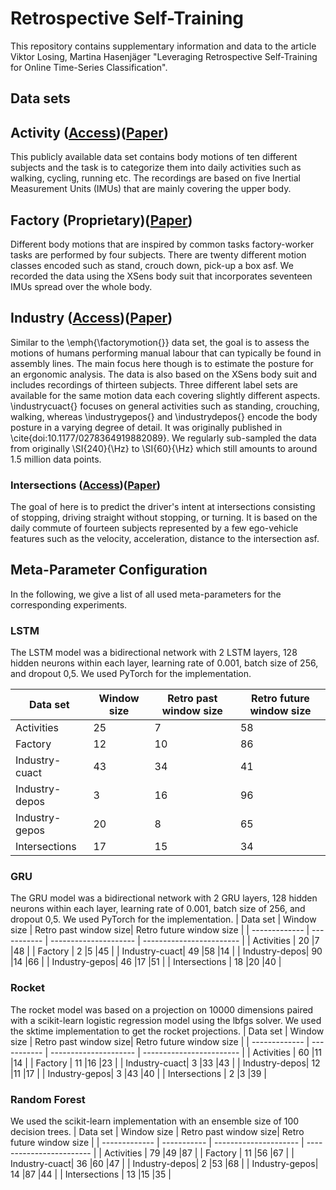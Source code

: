 # Retrospective Self-Training
This repository contains supplementary information and data to the article Viktor Losing, Martina Hasenjäger "Leveraging Retrospective Self-Training for Online Time-Series Classification".

## Data sets


## Activity ([Access](https://www.utwente.nl/en/eemcs/ps/dataset-folder/sensors-activity-recognition-dataset-shoaib.rar))([Paper](https://pubmed.ncbi.nlm.nih.gov/24919015/))
This publicly available data set contains body motions of ten different subjects and the task is to categorize them into daily activities such as walking, cycling, running etc. 
The recordings are based on five Inertial Measurement Units (IMUs) that are mainly covering the upper body.
## Factory (Proprietary)([Paper](https://ieeexplore.ieee.org/abstract/document/8794251))
Different body motions that are inspired by common tasks factory-worker tasks are performed by four subjects. There are twenty different motion classes encoded such as stand, crouch down, pick-up a box asf. We recorded the data using the XSens body suit that incorporates seventeen IMUs spread over the whole body. 
## Industry ([Access](https://zenodo.org/record/3254403#.YUyEtXuxWuc))([Paper](https://journals.sagepub.com/doi/abs/10.1177/0278364919882089))
Similar to the \emph{\factorymotion{}} data set, the goal is to assess the motions of humans performing manual labour that can typically be found in assembly lines. The main focus here though is to estimate the posture for an ergonomic analysis. The data is also based on the XSens body suit and includes recordings of thirteen subjects. Three different label sets are available for the same motion data each covering slightly different aspects. \industrycuact{} focuses on general activities such as standing, crouching, walking, whereas \industrygepos{} and \industrydepos{} encode the body posture in a varying degree of detail. It was originally published in \cite{doi:10.1177/0278364919882089}. We regularly sub-sampled the data from originally \SI{240}{\Hz} to \SI{60}{\Hz} which still amounts to around 1.5 million data points.


### Intersections ([Access](https://github.com/vlosing/retrospective_pseudo_labels/blob/main/driver_intention_prediction.csv))([Paper](https://ieeexplore.ieee.org/document/8317760))
The goal of here is to predict the driver's intent at intersections consisting of stopping, driving straight without stopping, or turning. It is based on the daily commute of fourteen subjects represented by a few ego-vehicle features such as the velocity, acceleration, distance to the intersection asf.


## Meta-Parameter Configuration
In the following, we give a list of all used meta-parameters for the corresponding experiments.
### LSTM
The LSTM model was a bidirectional network with 2 LSTM layers, 128 hidden neurons within each layer, learning rate of 0.001, batch size of 256, and dropout 0,5. We used PyTorch for the implementation.

| Data set      | Window size | Retro past window size| Retro future window size | 
| ------------- | ----------- | --------------------- | ------------------------ |
| Activities    | 25  |7|58  |
| Factory       | 12  |10|86  |
| Industry-cuact| 43  |34  |41  |
| Industry-depos| 3  |16  |96  |
| Industry-gepos| 20  |8  |65  |
| Intersections | 17  |15  |34  |

### GRU
The GRU model was a bidirectional network with 2 GRU layers, 128 hidden neurons within each layer, learning rate of 0.001, batch size of 256, and dropout 0,5. 
 We used PyTorch for the implementation.
| Data set      | Window size | Retro past window size| Retro future window size | 
| ------------- | ----------- | --------------------- | ------------------------ |
| Activities    | 20  |7  |48  |
| Factory       | 2  |5  |45  |
| Industry-cuact| 49  |58  |14  |
| Industry-depos| 90  |14  |66  |
| Industry-gepos| 46  |17  |51  |
| Intersections | 18  |20  |40  |

### Rocket
The rocket model was based on a projection on 10000 dimensions paired with a scikit-learn logistic regression model using the lbfgs solver. We used the sktime implementation to get the rocket projections.
| Data set      | Window size | Retro past window size| Retro future window size | 
| ------------- | ----------- | --------------------- | ------------------------ |
| Activities    | 60  |11  |14  |
| Factory       | 11  |16  |23  |
| Industry-cuact| 3  |33  |43  |
| Industry-depos| 12  |11  |17  |
| Industry-gepos| 3  |43  |40  |
| Intersections | 2  |3  |39  |

### Random Forest
We used the scikit-learn implementation with an ensemble size of 100 decision trees.
| Data set      | Window size | Retro past window size| Retro future window size | 
| ------------- | ----------- | --------------------- | ------------------------ |
| Activities    | 79  |49  |87  |
| Factory       | 11  |56  |67  |
| Industry-cuact| 36  |60  |47  |
| Industry-depos| 2  |53  |68  |
| Industry-gepos| 14  |87  |44  |
| Intersections | 13  |15  |35  |

